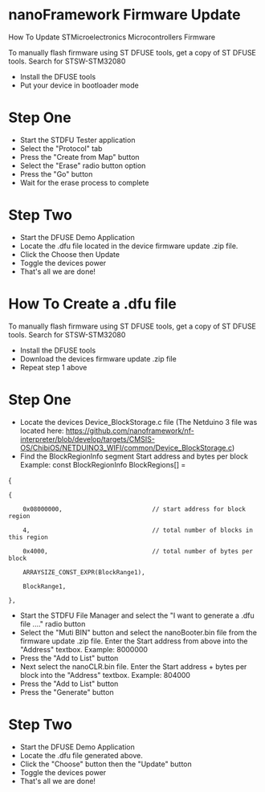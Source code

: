 # nanoFramework Firmware Update
How To Update STMicroelectronics Microcontrollers Firmware

To manually flash firmware using ST DFUSE tools, get a copy of ST DFUSE tools. Search for STSW-STM32080


  - Install the DFUSE tools
  - Put your device in bootloader mode
  

# Step One

  - Start the STDFU Tester application
  -  Select the "Protocol" tab
- Press the "Create from Map" button
- Select the "Erase" radio button option
- Press the "Go" button
- Wait for the erase process to complete

# Step Two

  - Start the DFUSE Demo Application 
  - Locate the .dfu file located in the device firmware update .zip file.
  - Click the Choose then Update
  - Toggle the devices power
  - That's all we are done!
  
  # How To Create a .dfu file

To manually flash firmware using ST DFUSE tools, get a copy of ST DFUSE tools. Search for STSW-STM32080


  - Install the DFUSE tools
  - Download the devices firmware update .zip file
  - Repeat step 1 above
    

# Step One

  - Locate the devices Device_BlockStorage.c file 
  (The Netduino 3 file was located here:  https://github.com/nanoframework/nf-interpreter/blob/develop/targets/CMSIS-OS/ChibiOS/NETDUINO3_WIFI/common/Device_BlockStorage.c)
  - Find the BlockRegionInfo segment Start address and bytes per block
  Example: const BlockRegionInfo BlockRegions[] = 
  
{

    {
    
        0x08000000,                         // start address for block region
        
        4,                                  // total number of blocks in this region
        
        0x4000,                             // total number of bytes per block
        
        ARRAYSIZE_CONST_EXPR(BlockRange1),
        
        BlockRange1,
        
    },
    
  
- Start the STDFU File Manager and select the "I want to generate a .dfu file ...." radio button
- Select the "Muti BIN" button and select the nanoBooter.bin file from the firmware update .zip file. Enter the Start address from above into the "Address" textbox. Example: 8000000
- Press the "Add to List" button
- Next select the nanoCLR.bin file. Enter the Start address + bytes per block into the "Address" textbox. Example: 804000
- Press the "Add to List" button
- Press the "Generate" button

# Step Two

  - Start the DFUSE Demo Application 
  - Locate the .dfu file generated above.
  - Click the "Choose" button then  the "Update" button
  - Toggle the devices power
  - That's all we are done!
 
 









